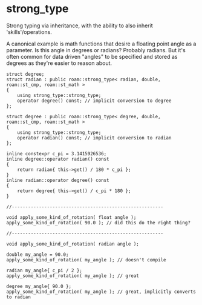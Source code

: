 # strong_type
Strong typing via inheritance, with the ability to also inherit 'skills'/operations.

A canonical example is math functions that desire a floating point angle as a parameter.
Is this angle in degrees or radians? Probably radians.
But it's often common for data driven "angles" to be specified and stored as degrees as they're easier to reason about.

```
struct degree;
struct radian : public roam::strong_type< radian, double, roam::st_cmp, roam::st_math >
{
    using strong_type::strong_type;
    operator degree() const; // implicit conversion to degree
};

struct degree : public roam::strong_type< degree, double, roam::st_cmp, roam::st_math >
{
    using strong_type::strong_type;
    operator radian() const; // implicit conversion to radian
};

inline constexpr c_pi = 3.1415926536;
inline degree::operator radian() const
{
    return radian{ this->get() / 180 * c_pi };
}
inline radian::operator degree() const
{
    return degree{ this->get() / c_pi * 180 };
}

//--------------------------------------------------------

void apply_some_kind_of_rotation( float angle );
apply_some_kind_of_rotation( 90.0 ); // did this do the right thing?

//--------------------------------------------------------

void apply_some_kind_of_rotation( radian angle );

double my_angle = 90.0;
apply_some_kind_of_rotation( my_angle ); // doesn't compile

radian my_angle{ c_pi / 2 };
apply_some_kind_of_rotation( my_angle ); // great

degree my_angle{ 90.0 };
apply_some_kind_of_rotation( my_angle ); // great, implicitly converts to radian
```
